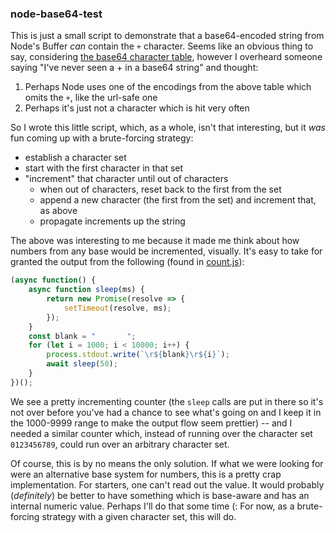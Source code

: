 ### node-base64-test

This is just a small script to demonstrate that a base64-encoded string from Node's Buffer
_can_ contain the `+` character. Seems like an obvious thing to say, considering
[the base64 character table](https://en.wikipedia.org/wiki/Base64#Base64_table), however
I overheard someone saying "I've never seen a + in a base64 string" and thought:
1. Perhaps Node uses one of the encodings from the above table which omits the `+`, like the url-safe one
2. Perhaps it's just not a character which is hit very often

So I wrote this little script, which, as a whole, isn't that interesting, but it _was_
fun coming up with a brute-forcing strategy:
- establish a character set
- start with the first character in that set
- "increment" that character until out of characters
    - when out of characters, reset back to the first from the set
    - append a new character (the first from the set) and increment that, as above
    - propagate increments up the string

The above was interesting to me because it made me think about how numbers from any
base would be incremented, visually. It's easy to take for granted the output from the
following (found in [count.js](count.js)):

```javascript
(async function() {
    async function sleep(ms) {
        return new Promise(resolve => {
            setTimeout(resolve, ms);
        });
    }
    const blank = "       ";
    for (let i = 1000; i < 10000; i++) {
        process.stdout.write(`\r${blank}\r${i}`);
        await sleep(50);
    }
})();
```

We see a pretty incrementing counter (the `sleep` calls are put in there so it's not over
before you've had a chance to see what's going on and I keep it in the 1000-9999 range to
make the output flow seem prettier) -- and I needed a similar counter which,
instead of running over the character set `0123456789`, could run over an arbitrary
character set.

Of course, this is by no means the only solution. If what we were looking for were an
alternative base system for numbers, this is a pretty crap implementation. For starters,
one can't read out the value. It would probably (_definitely_) be better to have something
which is base-aware and has an internal numeric value. Perhaps I'll do that some time (:
For now, as a brute-forcing strategy with a given character set, this will do.